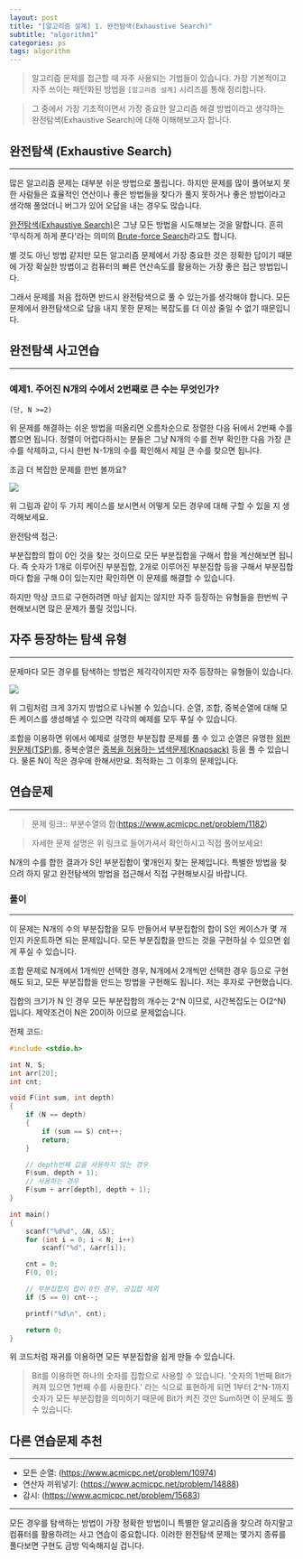```yaml
---
layout: post
title: "[알고리즘 설계] 1. 완전탐색(Exhaustive Search)"
subtitle: "algorithm1"
categories: ps
tags: algorithm
---
```


> 알고리즘 문제를 접근할 때 자주 사용되는 기법들이 있습니다. 가장 기본적이고 자주 쓰이는 패턴화된 방법을 `[알고리즘 설계]` 시리즈를 통해 정리합니다.

> 그 중에서 가장 기초적이면서 가장 중요한 알고리즘 해결 방법이라고 생각하는 완전탐색(Exhaustive Search)에 대해 이해해보고자 합니다.

## 완전탐색 (Exhaustive Search)
---

많은 알고리즘 문제는 대부분 쉬운 방법으로 풀립니다. 하지만 문제를 많이 풀어보지 못한 사람들은 효율적인 연산이나 좋은 방법들을 찾다가 풀지 못하거나 좋은 방법이라고 생각해 풀었더니 버그가 있어 오답을 내는 경우도 많습니다.

[완전탐색(Exhaustive Search)]((https://en.wikipedia.org/wiki/Brute-force_search))은 그냥 모든 방법을 시도해보는 것을 말합니다. 흔히 '무식하게 하게 푼다'라는 의미의 [Brute-force Search](https://en.wikipedia.org/wiki/Brute-force_search)라고도 합니다.

별 것도 아닌 방법 같지만 모든 알고리즘 문제에서 가장 중요한 것은 정확한 답이기 때문에 가장 확실한 방법이고 컴퓨터의 빠른 연산속도를 활용하는 가장 좋은 접근 방법입니다. 

그래서 문제를 처음 접하면 반드시 완전탐색으로 풀 수 있는가를 생각해야 합니다. 모든 문제에서 완전탐색으로 답을 내지 못한 문제는 복잡도를 더 이상 줄일 수 없기 때문입니다.

## 완전탐색 사고연습
---

### 예제1. 주어진 N개의 수에서 2번째로 큰 수는 무엇인가? 

```
(단, N >=2)
```

위 문제를 해결하는 쉬운 방법을 떠올리면 오름차순으로 정렬한 다음 뒤에서 2번째 수를 뽑으면 됩니다. 정렬이 어렵다하시는 분들은 그냥 N개의 수를 전부 확인한 다음 가장 큰수를 삭제하고, 다시 한번 N-1개의 수를 확인해서 제일 큰 수를 찾으면 됩니다.

조금 더 복잡한 문제를 한번 볼까요?

![](https://laboputer.github.io/assets/img/algorithm/algorithm/01_bruteforce1.PNG)

위 그림과 같이 두 가지 케이스를 보시면서 어떻게 모든 경우에 대해 구할 수 있을 지 생각해보세요.

완전탐색 접근:

부분집합의 합이 0인 것을 찾는 것이므로 모든 부분집합을 구해서 합을 계산해보면 됩니다. 즉 숫자가 1개로 이루어진 부분집합, 2개로 이루어진 부분집합 등을 구해서 부분집합마다 합을 구해 0이 있는지만 확인하면 이 문제를 해결할 수 있습니다.

하지만 막상 코드로 구현하려면 마냥 쉽지는 않지만 자주 등장하는 유형들을 한번씩 구현해보시면 많은 문제가 풀릴 것입니다.

## 자주 등장하는 탐색 유형
---

문제마다 모든 경우를 탐색하는 방법은 제각각이지만 자주 등장하는 유형들이 있습니다.

![](https://laboputer.github.io/assets/img/algorithm/algorithm/01_bruteforce2.PNG)

위 그림처럼 크게 3가지 방법으로 나눠볼 수 있습니다. 순열, 조합, 중복순열에 대해 모든 케이스를 생성해낼 수 있으면 각각의 예제를 모두 푸실 수 있습니다.

조합을 이용하면 위에서 예제로 설명한 부분집합 문제를 풀 수 있고 순열은 유명한 [외판원문제(TSP)](https://ko.wikipedia.org/wiki/%EC%99%B8%ED%8C%90%EC%9B%90_%EB%AC%B8%EC%A0%9C)를, 중복순열은 [중복을 허용하는 냅색문제(Knapsack)](https://ko.wikipedia.org/wiki/%EB%B0%B0%EB%82%AD_%EB%AC%B8%EC%A0%9C) 등을 풀 수 있습니다. 물론 N이 작은 경우에 한해서만요. 최적화는 그 이후의 문제입니다.

## 연습문제
---

> 문제 링크:: 부분수열의 합(https://www.acmicpc.net/problem/1182)

> 자세한 문제 설명은 위 링크로 들어가셔서 확인하시고 직접 풀어보세요!

N개의 수를 합한 결과가 S인 부분집합이 몇개인지 찾는 문제입니다. 특별한 방법을 찾으려 하지 말고 완전탐색의 방법을 접근해서 직접 구현해보시길 바랍니다.

### 풀이
---

이 문제는 N개의 수의 부분집합을 모두 만들어서 부분집합의 합이 S인 케이스가 몇 개인지 카운트하면 되는 문제입니다. 모든 부분집합을 만드는 것을 구현하실 수 있으면 쉽게 푸실 수 있습니다.

조합 문제로 N개에서 1개씩만 선택한 경우, N개에서 2개씩만 선택한 경우 등으로 구현해도 되고, 모든 부분집합을 만드는 방법을 구현해도 됩니다. 저는 후자로 구현했습니다.

집합의 크기가 N 인 경우 모든 부분집합의 개수는 2^N 이므로, 시간복잡도는 O(2^N) 입니다. 제약조건이 N은 20이하 이므로 문제없습니다.

전체 코드:
```cpp
#include <stdio.h>

int N, S;
int arr[20];
int cnt;

void F(int sum, int depth)
{
	if (N == depth)
	{
		if (sum == S) cnt++;
		return;
	}

	// depth번째 값을 사용하지 않는 경우
	F(sum, depth + 1);
	// 사용하는 경우
	F(sum + arr[depth], depth + 1);
}

int main()
{
	scanf("%d%d", &N, &S);
	for (int i = 0; i < N; i++)
		scanf("%d", &arr[i]);

	cnt = 0;
	F(0, 0);

	// 부분집합의 합이 0인 경우, 공집합 제외
	if (S == 0) cnt--;

	printf("%d\n", cnt);

	return 0;
}
```

위 코드처럼 재귀를 이용하면 모든 부분집합을 쉽게 만들 수 있습니다.

> Bit를 이용하면 하나의 숫자를 집합으로 사용할 수 있습니다. '숫자의 1번째 Bit가 켜져 있으면 1번째 수를 사용한다.' 라는 식으로 표현하게 되면 1부터 2^N-1까지 숫자가 모든 부분집합을 의미하기 때문에 Bit가 켜진 것만 Sum하면 이 문제도 풀 수 있습니다.

## 다른 연습문제 추천
---

- 모든 순열: (https://www.acmicpc.net/problem/10974)
- 연산자 끼워넣기: (https://www.acmicpc.net/problem/14888)
- 감시: (https://www.acmicpc.net/problem/15683)

---
모든 경우를 탐색하는 방법이 가장 정확한 방법이니 특별한 알고리즘을 찾으려 하지말고 컴퓨터를 활용하려는 사고 연습이 중요합니다. 이러한 완전탐색 문제는 몇가지 종류를 풀다보면 구현도 금방 익숙해지실 겁니다.